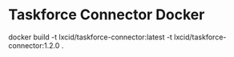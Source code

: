 # Taskforce Connector Docker

docker build -t lxcid/taskforce-connector:latest -t lxcid/taskforce-connector:1.2.0 .

